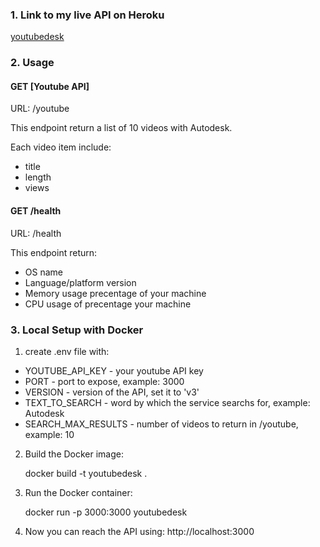 ### 1. Link to my live API on Heroku
[youtubedesk](https://youtubedesk-66f232f38324.herokuapp.com/)


### 2. Usage
#### GET [Youtube API]
URL: /youtube

This endpoint return a list of 10 videos with Autodesk.

Each video item include:
- title
- length
- views


####  GET /health
URL: /health

This endpoint return:
- OS name
- Language/platform version
- Memory usage precentage of your machine
- CPU usage of precentage your machine


### 3. Local Setup with Docker
1. create .env file with:
- YOUTUBE_API_KEY - your youtube API key
- PORT - port to expose, example: 3000
- VERSION - version of the API, set it to 'v3'
- TEXT_TO_SEARCH - word by which the service searchs for, example: Autodesk 
- SEARCH_MAX_RESULTS - number of videos to return in /youtube, example: 10 

2. Build the Docker image: 

    docker build -t youtubedesk .

3. Run the Docker container:

    docker run -p 3000:3000 youtubedesk

4. Now you can reach the API using: http://localhost:3000
